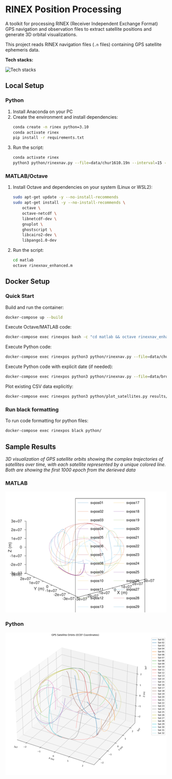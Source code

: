 # RINEX Position Processing

A toolkit for processing RINEX (Receiver Independent Exchange Format) GPS navigation and observation files to extract satellite positions and generate 3D orbital visualizations.

This project reads RINEX navigation files (`.n` files) containing GPS satellite ephemeris data.

**Tech stacks:**

![Tech stacks](https://skillicons.dev/icons?i=python,anaconda,matlab,octave,docker,bash)

## Local Setup

### Python

1. Install Anaconda on your PC
2. Create the environment and install dependencies:
   ```bash
   conda create -n rinex python=3.10
   conda activate rinex
   pip install -r requirements.txt
   ```
3. Run the script:
   ```bash
   conda activate rinex
   python3 python/rinexnav.py --file=data/chur1610.19n --interval=15 --plot
   ```

### MATLAB/Octave

1. Install Octave and dependencies on your system (Linux or WSL2):
   ```bash
   sudo apt-get update -y --no-install-recommends
   sudo apt-get install -y --no-install-recommends \
       octave \
       octave-netcdf \
       libnetcdf-dev \
       gnuplot \
       ghostscript \
       libcairo2-dev \
       libpango1.0-dev
   ```
2. Run the script:
   ```bash
   cd matlab
   octave rinexnav_enhanced.m
   ```

## Docker Setup

### Quick Start

Build and run the container:

```bash
docker-compose up --build
```

Execute Octave/MATLAB code:
```bash
docker-compose exec rinexpos bash -c "cd matlab && octave rinexnav_enhanced.m"
```

Execute Python code:
```bash
docker-compose exec rinexpos python3 python/rinexnav.py --file=data/chur1610.19n --interval=15 --plot
```

Execute Python code with explicit date (if needed):
```bash
docker-compose exec rinexpos python3 python/rinexnav.py --file=data/brdc0680.20n --date=20,3,8 --interval=15 --plot
```

Plot existing CSV data explicitly:
```bash
docker-compose exec rinexpos python3 python/plot_satellites.py results/chur1610_python.csv --max_epochs=1000
```

### Run black formatting

To run code formatting for python files:
```bash
docker-compose exec rinexpos black python/
```

## Sample Results

*3D visualization of GPS satellite orbits showing the complex trajectories of satellites over time, with each satellite represented by a unique colored line. Both are showing the first 1000 epoch from the derieved data*

### MATLAB

![MATLAB](results/chur1610_matlab.png)

### Python

![Python](results/chur1610_python.png)